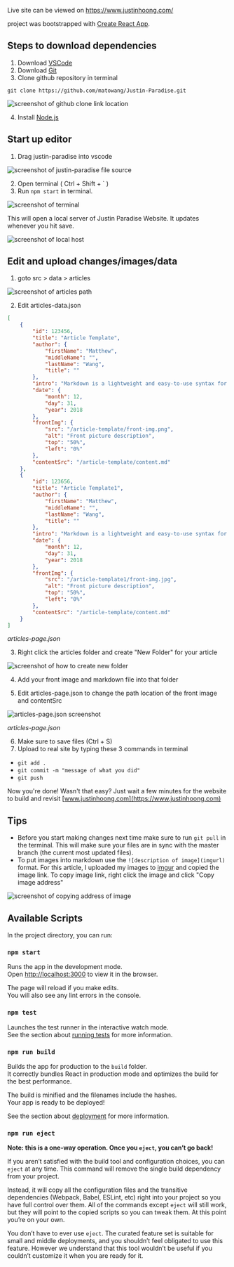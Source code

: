 Live site can be viewed on https://www.justinhoong.com/

project was bootstrapped with [Create React App](https://github.com/facebook/create-react-app).

## Steps to download dependencies
1. Download [VSCode](https://code.visualstudio.com/)
2. Download [Git](https://git-scm.com/)
3. Clone github repository in terminal
```
git clone https://github.com/matowang/Justin-Paradise.git
```
![screenshot of github clone link location](https://i.imgur.com/2neVh7x.png)

4. Install [Node.js](https://nodejs.org/en/)

## Start up editor

1. Drag justin-paradise into vscode

![screenshot of justin-paradise file source](https://i.imgur.com/zNyw9R5.png)

2. Open terminal ( Ctrl + Shift + ` )
3. Run `npm start` in terminal. 

![screenshot of terminal](https://i.imgur.com/4Hfc1OS.png)

This will open a local server of Justin Paradise Website. It updates whenever you hit save.

![screenshot of local host](https://i.imgur.com/s0mEhvg.png)

## Edit and upload changes/images/data

1. goto src > data > articles

![screenshot of articles path](https://i.imgur.com/5QOa55f.png)

2. Edit articles-data.json
```json
[
    {
        "id": 123456,
        "title": "Article Template",
        "author": {
            "firstName": "Matthew",
            "middleName": "",
            "lastName": "Wang",
            "title": ""
        },
        "intro": "Markdown is a lightweight and easy-to-use syntax for styling all forms of writing on the GitHub platform.",
        "date": {
            "month": 12,
            "day": 31,
            "year": 2018
        },
        "frontImg": {
            "src": "/article-template/front-img.png",
            "alt": "Front picture description",
            "top": "50%",
            "left": "0%"
        },
        "contentSrc": "/article-template/content.md"
    },
    {
        "id": 123656,
        "title": "Article Template1",
        "author": {
            "firstName": "Matthew",
            "middleName": "",
            "lastName": "Wang",
            "title": ""
        },
        "intro": "Markdown is a lightweight and easy-to-use syntax for styling all forms of writing on the GitHub platform.",
        "date": {
            "month": 12,
            "day": 31,
            "year": 2018
        },
        "frontImg": {
            "src": "/article-template1/front-img.jpg",
            "alt": "Front picture description",
            "top": "50%",
            "left": "0%"
        },
        "contentSrc": "/article-template/content.md"
    }
]
```
*articles-page.json*

3. Right click the articles folder and create "New Folder" for your article 

![screenshot of how to create new folder](https://i.imgur.com/LLbb9lT.png)

4. Add your front image and markdown file into that folder

5. Edit articles-page.json to change the path location of the front image and contentSrc

![articles-page.json screenshot](https://i.imgur.com/SkGERKG.png)

*articles-page.json*

6. Make sure to save files (Ctrl + S)
7. Upload to real site by typing these 3 commands in terminal
- `git add .`
- `git commit -m "message of what you did"`
- `git push`

Now you're done! Wasn't that easy? Just wait a few minutes for the website to build and revisit [www.justinhoong.com](https://www.justinhoong.com)

## Tips
- Before you start making changes next time make sure to run `git pull` in the terminal. This will make sure your files are in sync with the master branch (the current most updated files).
- To put images into markdown use the `![description of image](imgurl)` format. For this article, I uploaded my images to [imgur](https://imgur.com/a/KP1v5Kl) and copied the image link. To copy image link, right click the image and click "Copy image address"

![screenshot of copying address of image](https://i.imgur.com/1TgDV55.png)

## Available Scripts

In the project directory, you can run:

### `npm start`

Runs the app in the development mode.<br>
Open [http://localhost:3000](http://localhost:3000) to view it in the browser.

The page will reload if you make edits.<br>
You will also see any lint errors in the console.

### `npm test`

Launches the test runner in the interactive watch mode.<br>
See the section about [running tests](https://facebook.github.io/create-react-app/docs/running-tests) for more information.

### `npm run build`

Builds the app for production to the `build` folder.<br>
It correctly bundles React in production mode and optimizes the build for the best performance.

The build is minified and the filenames include the hashes.<br>
Your app is ready to be deployed!

See the section about [deployment](https://facebook.github.io/create-react-app/docs/deployment) for more information.

### `npm run eject`

**Note: this is a one-way operation. Once you `eject`, you can’t go back!**

If you aren’t satisfied with the build tool and configuration choices, you can `eject` at any time. This command will remove the single build dependency from your project.

Instead, it will copy all the configuration files and the transitive dependencies (Webpack, Babel, ESLint, etc) right into your project so you have full control over them. All of the commands except `eject` will still work, but they will point to the copied scripts so you can tweak them. At this point you’re on your own.

You don’t have to ever use `eject`. The curated feature set is suitable for small and middle deployments, and you shouldn’t feel obligated to use this feature. However we understand that this tool wouldn’t be useful if you couldn’t customize it when you are ready for it.

